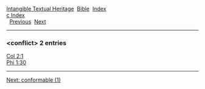 [Intangible Textual Heritage](../../index)  [Bible](../index) 
[Index](index)   
[c Index](_c_)  
  [Previous](c02446)  [Next](c02448) 

------------------------------------------------------------------------

### &lt;conflict&gt; 2 entries

[Col 2:1](../kjv/col002.htm#001)  
[Phi 1:30](../kjv/phi001.htm#030)  

------------------------------------------------------------------------

[Next: conformable (1)](c02448)
